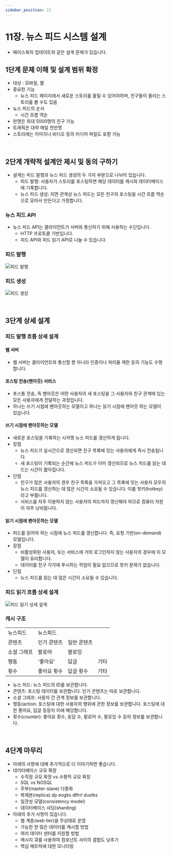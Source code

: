```yaml
---
sidebar_position: 11
---
```


# 11장. 뉴스 피드 시스템 설계

- 페이스북의 업데이트와 같은 설계 문제가 있습니다.

## 1단계 문제 이해 및 설계 범위 확정

- 대상 : 모바일, 웹
- 중요한 기능
  - 뉴스 피드 페이지에서 새로운 스토리를 올릴 수 있어야하며, 친구들이 올리는 스토리를 볼 수도 있음
- 뉴스 피드의 순서
  - 시간 흐름 역순
- 한명은 최대 5000명의 친구 가능
- 트래픽은 대략 매일 천만명
- 스토리에는 이미지나 비디오 등의 미디어 파일도 포함 가능

<br/>

## 2단계 개략적 설계안 제시 및 동의 구하기

- 설계는 피드 발행과 뉴스 피드 생성의 두 가지 부분으로 나뉘어 있습니다.
  - 피드 발행: 사용자가 스토리를 포스팅하면 해당 데이터를 캐시와 데이터베이스에 기록합니다.
  - 뉴스 피드 생성: 지면 관계상 뉴스 피드는 모든 친구의 포스팅을 시간 흐름 역순으로 모아서 만든다고 가정합니다.

### 뉴스 피드 API

- 뉴스 피드 API는 클라이언트가 서버와 통신하기 위해 사용하는 수단입니다.
  - HTTP 프로토콜 기반입니다.
  - 피드 API와 피드 읽기 API로 나눌 수 있습니다.

### 피드 발행

![피드 발행](https://user-images.githubusercontent.com/42582516/188034101-2930da25-186d-450b-a5c2-5b71188d9e90.jpeg)

### 피드 생성

![피드 생성](https://user-images.githubusercontent.com/42582516/188034106-3d429d53-1aee-4303-bdd9-5d84975b4084.jpeg)

<br/>

## 3단계 상세 설계

### 피드 발행 흐름 상세 설계

#### 웹 서버

- 웹 서버는 클라이언트와 통신할 뿐 아니라 인증이나 처리율 제한 등의 기능도 수행합니다.

#### 포스팅 전송(팬아웃) 서비스

- 포스틍 전송, 즉 팬아웃은 어떤 사용자의 새 포스팅을 그 사용자와 친구 관계에 있는 모든 사용자에게 전달하는 과정입니다.
- 하나는 쓰기 시점에 팬아웃하는 모델이고 하나는 읽기 시점에 팬아웃 하는 모델이 있습니다.

#### 쓰기 시점에 팬아웃하는 모델

- 새로운 포스팅을 기록하는 시저멩 뉴스 피드를 갱신하게 됩니다.
- 장점
  - 뉴스 피드가 실시간으로 갱신되면 친구 목록에 있는 사용자에게 즉시 전송됩니다.
  - 새 포스팅이 기록되는 순간에 뉴스 피드가 이미 갱신되므로 뉴스 피드를 읽는 데 드는 시간이 짧아집니다.
- 단점
  - 친구가 많은 사용자의 경우 친구 목록을 가져오고 그 목록에 잇는 사용자 모두의 뉴스 피드를 갱신하는 데 많은 시간이 소요될 수 있습니다. 이를 핫키(hotkey)라고 부릅니다.
  - 서비스를 자주 이용하지 않는 사용자의 피드까지 갱신해야 하므로 컴퓨터 자원이 자주 낭비됩니다.

#### 읽기 시점에 팬아웃하는 모델

- 피드를 읽어야 하는 시점에 뉴스 피드를 갱신합니다. 즉, 요청 기반(on-demand) 모델입니다.
- 장점
  - 비활성화된 사용자, 또는 서비스에 거의 로그인하지 않는 사용자의 경우에 이 모델이 유리합니다.
  - 데이터를 친구 각각에 푸시하는 작업이 필요 없으므로 핫키 문제가 없습니다.
- 단점
  - 뉴스 피드를 읽는 데 많은 시간이 소요될 수 있습니다.

### 피드 읽기 흐름 상세 설계

![피드 읽기 상세 설계](https://user-images.githubusercontent.com/42582516/188251280-b4ceb0d0-9d7e-40cd-8b32-9dddc4683295.png)

### 캐시 구조

| | | | |
|-|-|-|-|
|뉴스피드|뉴스피드|||
|콘텐츠|인기 콘텐츠|일반 콘텐츠||
|소셜 그래프|팔로어|팔로잉||
|행동|'좋아요'|답글|기타|
|횟수|좋아요 횟수|답글 횟수|기타|

- 뉴스 피드: 뉴스 피드의 ID를 보관합니다.
- 콘텐츠: 포스팅 데이터를 보관합니다. 인기 콘텐츠는 따로 보관합니다.
- 소셜 그래프: 사용자 간 관계 정보를 보관합니다.
- 행동(action: 포스팅에 대한 사용자의 행위에 관한 정보를 보관합니다. 포스팅에 대한 좋아요, 답글 등등이 이에 해당합니다.
- 횟수(counter): 좋아요 횟수, 응답 수, 팔로어 수, 팔로잉 수 등의 정보를 보관합니다.

<br/>

## 4단계 마무리

- 아래의 사항에 대해 추가적으로 더 이야기하면 좋습니다.
- 데이터베이스 규모 확장
  - 수직정 규모 확장 vs 수평적 규모 확장
  - SQL vs NOSQL
  - 주부(master-slave) 다중화
  - 복제본(replica) dp eogks dlfrrl dustks
  - 일관성 모델(consistency model)
  - 데이터베이스 샤딩(sharding)
- 아래의 추가 사항이 있습니다.
  - 웹 계층(web tier)을 무상태로 운영
  - 가능한 한 많은 데이터를 캐시할 방법
  - 여러 데이터 센터를 지원할 방법
  - 메시지 큐를 사용하여 컴포넌트 사이의 결합도 낮추기
  - 핵심 메트릭에 대한 모니터링